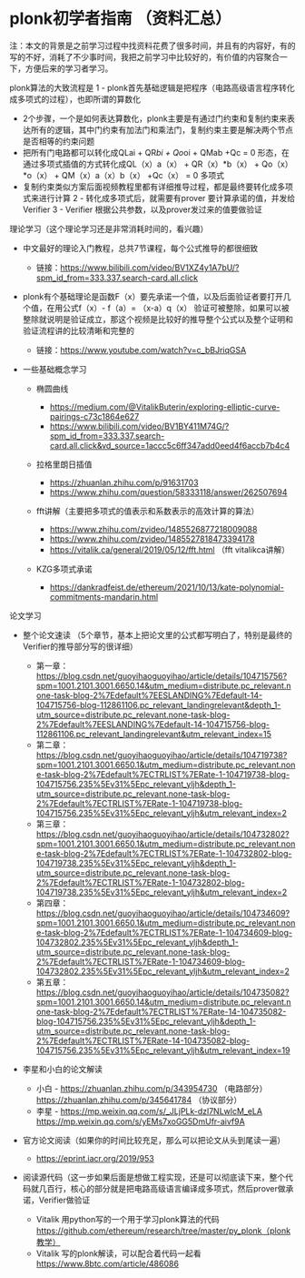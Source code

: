 # plonk初学者指南 （资料汇总）

注：本文的背景是之前学习过程中找资料花费了很多时间，并且有的内容好，有的写的不好，消耗了不少事时间，我把之前学习中比较好的，有价值的内容聚合一下，方便后来的学习者学习。

plonk算法的大致流程是
1 - plonk首先基础逻辑是把程序（电路高级语言程序转化成多项式的过程），也即所谓的算数化
  - 2个步骤，一个是如何表达算数化，plonk主要是有通过门约束和复制约束来表达所有的逻辑，其中门约束有加法门和乘法门，复制约束主要是解决两个节点是否相等的约束问题
  - 把所有门电路都可以转化成QLai + QR*bi + Qo*oi + QMab +Qc = 0  形态，在通过多项式插值的方式转化成QL（x）a（x） + QR（x）*b（x） + Qo（x）*o（x） + QM（x）a（x）b（x） +Qc（x） = 0 多项式
  - 复制约束类似方案后面视频教程里都有详细推导过程，都是最终要转化成多项式来进行计算
2 - 转化成多项式后，就需要有prover 要计算承诺的值，并发给Verifier
3 - Verifier 根据公共参数，以及prover发过来的值要做验证

理论学习（这个理论学习还是非常消耗时间的，看兴趣）

- 中文最好的理论入门教程，总共7节课程，每个公式推导的都很细致  
  - 链接：https://www.bilibili.com/video/BV1XZ4y1A7bU/?spm_id_from=333.337.search-card.all.click
- plonk有个基础理论是函数F（x）要先承诺一个值，以及后面验证者要打开几个值，在用公式f（x）- f（a）= （x-a）q（x） 验证可被整除，如果可以被整除就说明是验证成立，那这个视频是比较好的推导整个公式以及整个证明和验证流程讲的比较清晰和完整的 
  - 链接：https://www.youtube.com/watch?v=c_bBJriqGSA

- 一些基础概念学习
  
  - 椭圆曲线
	- https://medium.com/@VitalikButerin/exploring-elliptic-curve-pairings-c73c1864e627
	- https://www.bilibili.com/video/BV1BY411M74G/?spm_id_from=333.337.search-card.all.click&vd_source=1accc5c6ff347add0eed4f6accb7b4c4

  - 拉格里朗日插值
	 - https://zhuanlan.zhihu.com/p/91631703
	 - https://www.zhihu.com/question/58333118/answer/262507694

  - fft讲解（主要把多项式的值表示和系数表示的高效计算的算法）
     - https://www.zhihu.com/zvideo/1485526877218009088
     - https://www.zhihu.com/zvideo/1485527818473394178
     - https://vitalik.ca/general/2019/05/12/fft.html （fft 	vitalikca讲解）
   
  - KZG多项式承诺
    - https://dankradfeist.de/ethereum/2021/10/13/kate-polynomial-commitments-mandarin.html
   
论文学习
- 整个论文速读 （5个章节，基本上把论文里的公式都写明白了，特别是最终的Verifier的推导部分写的很详细）
  - 第一章：https://blog.csdn.net/guoyihaoguoyihao/article/details/104715756?spm=1001.2101.3001.6650.14&utm_medium=distribute.pc_relevant.none-task-blog-2%7Edefault%7EESLANDING%7Edefault-14-104715756-blog-112861106.pc_relevant_landingrelevant&depth_1-utm_source=distribute.pc_relevant.none-task-blog-2%7Edefault%7EESLANDING%7Edefault-14-104715756-blog-112861106.pc_relevant_landingrelevant&utm_relevant_index=15
  - 第二章：https://blog.csdn.net/guoyihaoguoyihao/article/details/104719738?spm=1001.2101.3001.6650.1&utm_medium=distribute.pc_relevant.none-task-blog-2%7Edefault%7ECTRLIST%7ERate-1-104719738-blog-104715756.235%5Ev31%5Epc_relevant_yljh&depth_1-utm_source=distribute.pc_relevant.none-task-blog-2%7Edefault%7ECTRLIST%7ERate-1-104719738-blog-104715756.235%5Ev31%5Epc_relevant_yljh&utm_relevant_index=2
  - 第三章：https://blog.csdn.net/guoyihaoguoyihao/article/details/104732802?spm=1001.2101.3001.6650.1&utm_medium=distribute.pc_relevant.none-task-blog-2%7Edefault%7ECTRLIST%7ERate-1-104732802-blog-104719738.235%5Ev31%5Epc_relevant_yljh&depth_1-utm_source=distribute.pc_relevant.none-task-blog-2%7Edefault%7ECTRLIST%7ERate-1-104732802-blog-104719738.235%5Ev31%5Epc_relevant_yljh&utm_relevant_index=2
  - 第四章：https://blog.csdn.net/guoyihaoguoyihao/article/details/104734609?spm=1001.2101.3001.6650.1&utm_medium=distribute.pc_relevant.none-task-blog-2%7Edefault%7ECTRLIST%7ERate-1-104734609-blog-104732802.235%5Ev31%5Epc_relevant_yljh&depth_1-utm_source=distribute.pc_relevant.none-task-blog-2%7Edefault%7ECTRLIST%7ERate-1-104734609-blog-104732802.235%5Ev31%5Epc_relevant_yljh&utm_relevant_index=2
  - 第五章：https://blog.csdn.net/guoyihaoguoyihao/article/details/104735082?spm=1001.2101.3001.6650.14&utm_medium=distribute.pc_relevant.none-task-blog-2%7Edefault%7ECTRLIST%7ERate-14-104735082-blog-104715756.235%5Ev31%5Epc_relevant_yljh&depth_1-utm_source=distribute.pc_relevant.none-task-blog-2%7Edefault%7ECTRLIST%7ERate-14-104735082-blog-104715756.235%5Ev31%5Epc_relevant_yljh&utm_relevant_index=19
 
 - 李星和小白的论文解读
   - 小白 - https://zhuanlan.zhihu.com/p/343954730 （电路部分）   https://zhuanlan.zhihu.com/p/345641784 （协议部分）
   - 李星 - https://mp.weixin.qq.com/s/_JLjPLk-dzl7NLwlcM_eLA  https://mp.weixin.qq.com/s/yEMs7xoGG5DmUfr-aivf9A
   
 - 官方论文阅读（如果你的时间比较充足，那么可以把论文从头到尾读一遍）
   - https://eprint.iacr.org/2019/953
  
 - 阅读源代码（这一步如果后面是想做工程实现，还是可以彻底读下来，整个代码就几百行，核心的部分就是把电路高级语言编译成多项式，然后prover做承诺，Verifier做验证
   - Vitalik 用python写的一个用于学习plonk算法的代码  https://github.com/ethereum/research/tree/master/py_plonk（plonk教学）
   - Vitalik 写的plonk解读，可以配合着代码一起看 https://www.8btc.com/article/486086
   
   
